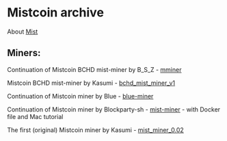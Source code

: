 # Mistcoin archive

About [Mist](Mistcoin.md)

## Miners:

Continuation of Mistcoin BCHD mist-miner by B_S_Z - [mminer](https://github.com/mazetoken/mminer)

Mistcoin BCHD mist-miner by Kasumi - [bchd_mist_miner_v1](bchd_mist_miner_v1.zip)

Continuation of Mistcoin miner by Blue - [blue-miner](https://gitlab.com/blue_mist/miner)

Continuation of Mistcoin miner by Blockparty-sh - [mist-miner](https://github.com/blockparty-sh/mist-miner) - with Docker file and Mac tutorial 

The first (original) Mistcoin miner by Kasumi - [mist_miner_0.02](mist_miner_0.0.2.zip)